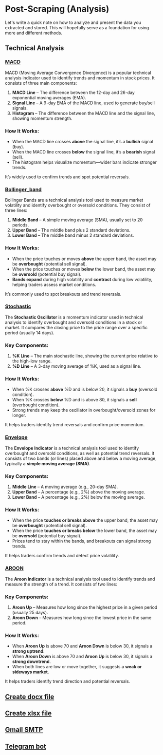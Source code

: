 # Post-Scraping (Analysis)
Let's write a quick note on how to analyze and present the data you extracted and stored.
This will hopefully serve as a foundation for using more and different methods.
## Technical Analysis
### [MACD](_1_technical_analysis_MACD.py)
MACD (Moving Average Convergence Divergence) is a popular technical analysis indicator used to identify trends and momentum in stock prices. It consists of three main components:  

1. **MACD Line** – The difference between the 12-day and 26-day exponential moving averages (EMA).  
2. **Signal Line** – A 9-day EMA of the MACD line, used to generate buy/sell signals.  
3. **Histogram** – The difference between the MACD line and the signal line, showing momentum strength.  

### How It Works:  
- When the MACD line crosses **above** the signal line, it’s a **bullish** signal (buy).  
- When the MACD line crosses **below** the signal line, it’s a **bearish** signal (sell).  
- The histogram helps visualize momentum—wider bars indicate stronger trends.  

It’s widely used to confirm trends and spot potential reversals.
### [Bollinger_band](_1_technical_analysis_Bollinger_band.py)
Bollinger Bands are a technical analysis tool used to measure market volatility and identify overbought or oversold conditions. They consist of three lines:  

1. **Middle Band** – A simple moving average (SMA), usually set to 20 periods.  
2. **Upper Band** – The middle band plus 2 standard deviations.  
3. **Lower Band** – The middle band minus 2 standard deviations.  

### How It Works:  
- When the price touches or moves **above** the upper band, the asset may be **overbought** (potential sell signal).  
- When the price touches or moves **below** the lower band, the asset may be **oversold** (potential buy signal).  
- **Bands expand** during high volatility and **contract** during low volatility, helping traders assess market conditions.  

It’s commonly used to spot breakouts and trend reversals.
### [Stochastic](_1_technical_analysis_Stochastic.py)
The **Stochastic Oscillator** is a momentum indicator used in technical analysis to identify overbought and oversold conditions in a stock or market. It compares the closing price to the price range over a specific period (usually 14 days).  

### Key Components:  
1. **%K Line** – The main stochastic line, showing the current price relative to the high-low range.  
2. **%D Line** – A 3-day moving average of %K, used as a signal line.  

### How It Works:  
- When %K crosses **above** %D and is below 20, it signals a **buy** (oversold condition).  
- When %K crosses **below** %D and is above 80, it signals a **sell** (overbought condition).  
- Strong trends may keep the oscillator in overbought/oversold zones for longer.  

It helps traders identify trend reversals and confirm price momentum.
### [Envelope](_1_technical_analysis_Envelope.py)
The **Envelope Indicator** is a technical analysis tool used to identify overbought and oversold conditions, as well as potential trend reversals. It consists of two bands (or lines) placed above and below a moving average, typically a **simple moving average (SMA)**.  

### Key Components:  
1. **Middle Line** – A moving average (e.g., 20-day SMA).  
2. **Upper Band** – A percentage (e.g., 2%) above the moving average.  
3. **Lower Band** – A percentage (e.g., 2%) below the moving average.  

### How It Works:  
- When the price **touches or breaks above** the upper band, the asset may be **overbought** (potential sell signal).  
- When the price **touches or breaks below** the lower band, the asset may be **oversold** (potential buy signal).  
- Prices tend to stay within the bands, and breakouts can signal strong trends.  

It helps traders confirm trends and detect price volatility.
### [AROON](_1_technical_analysis_AROON.py)
The **Aroon Indicator** is a technical analysis tool used to identify trends and measure the strength of a trend. It consists of two lines:  

### Key Components:  
1. **Aroon Up** – Measures how long since the highest price in a given period (usually 25 days).  
2. **Aroon Down** – Measures how long since the lowest price in the same period.  

### How It Works:  
- When **Aroon Up** is above 70 and **Aroon Down** is below 30, it signals a **strong uptrend**.  
- When **Aroon Down** is above 70 and **Aroon Up** is below 30, it signals a **strong downtrend**.  
- When both lines are low or move together, it suggests a **weak or sideways market**.  

It helps traders identify trend direction and potential reversals.
## [Create docx file](_2_Create_wordpress_file.py)

## [Create xlsx file](_3_Create_excel_file.py)

## [Gmail SMTP](_4_Gmail_Report.py)

## [Telegram bot](_5_Telegram_bot.py)
